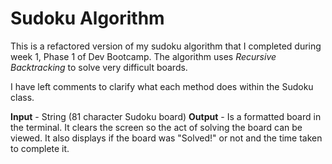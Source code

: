 # Sudoku Algorithm

This is a refactored version of my sudoku algorithm that I completed during week 1, Phase 1 of Dev Bootcamp.  The algorithm uses *Recursive Backtracking* to solve very difficult boards.

I have left comments to clarify what each method does within the Sudoku class.

**Input** - String (81 character Sudoku board)
**Output** - Is a formatted board in the terminal. It clears the screen so the act of solving the board can be viewed. It also displays if the board was "Solved!" or not and the time taken to complete it.